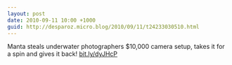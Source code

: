 ```yaml
---
layout: post
date: 2010-09-11 10:00 +1000
guid: http://desparoz.micro.blog/2010/09/11/t24233030510.html
---
```

Manta steals underwater photographers $10,000 camera setup, takes it for a spin and gives it back! [bit.ly/dyJHcP](http://bit.ly/dyJHcP)
